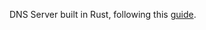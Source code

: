 DNS Server built in Rust, following this [guide](https://github.com/EmilHernvall/dnsguide/tree/master).
